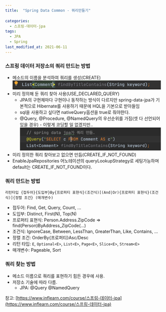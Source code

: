 ```yaml
---
title:  "Spring Data Common - 쿼리만들기"

categories:
  - 스프링-데이터-jpa
tags:
  - JPA
  - Spring
last_modified_at: 2021-06-11
---
```


### 스프링 데이터 저장소의 쿼리 만드는 방법
* 메소드의 이름을 분석하여 쿼리를 생성(CREATE)
![1](/assets/images/create.png)
* 미리 정의해 둔 쿼리 찾아 사용(USE_DECLARED_QUERY)
  * JPA의 구현체마다 구현이나 동작하는 방식이 다르지만 spring-data-jpa가 기본적으로 Hibernate를 사용하기 때문에 HQL을 기본으로 받아들임
  * sql을 사용하고 싶다면 nativeQuery옵션을 true로 줘야한다.
  * @Query, @Procedure, @NamedQuery의 우선순위를 가짐(셋 다 선언되어 있을 경우) - 이렇게 코딩할 일 없겠지만..
![1](/assets/images/use_declared_query.png)
* 미리 정의한 쿼리 찾아보고 없으면 만듬(CREATE_IF_NOT_FOUND)
* EnableJpaRepositories 어노테이션의 queryLookupStrategy로 세팅가능하며 default는 CREATE_IF_NOT_FOUND이다.

### 쿼리 만드는 방법
```
리턴타입 {접두어}{도입부}By{프로퍼티 표현식}(조건식)[(And|Or){프로퍼티 표현식}(조건식)]{정렬 조건} (매개변수)
```

* 접두어: Find, Get, Query, Count, ...
* 도입부: Distinct, First(N), Top(N)
* 프로퍼티 표현식: Person.Address.ZipCode => find(Person)ByAddress_ZipCode(...)
* 조건식: IgnoreCase, Between, LessThan, GreaterThan, Like, Contains, ...
* 정렬 조건: OrderBy{프로퍼티}Asc/Desc
* 리턴 타입: `E`, `Optional<E>`, `List<E>`, `Page<E>`, `Slice<E>`, `Stream<E>`
* 매개변수: Pageable, Sort

### 쿼리 찾는 방법
* 메소드 이름으로 쿼리를 표현하기 힘든 경우에 사용.
* 저장소 기술에 따라 다름.
  * JPA: @Query @NamedQuery

 

참고: [https://www.inflearn.com/course/스프링-데이터-jpa](https://www.inflearn.com/course/스프링-데이터-jpa)